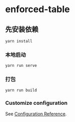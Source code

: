 # enforced-table

## 先安装依赖
```
yarn install
```

### 本地启动
```
yarn run serve
```

### 打包
```
yarn run build
```

### Customize configuration
See [Configuration Reference](https://cli.vuejs.org/config/).
